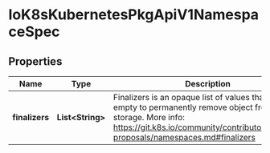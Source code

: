 
# IoK8sKubernetesPkgApiV1NamespaceSpec

## Properties
Name | Type | Description | Notes
------------ | ------------- | ------------- | -------------
**finalizers** | **List&lt;String&gt;** | Finalizers is an opaque list of values that must be empty to permanently remove object from storage. More info: https://git.k8s.io/community/contributors/design-proposals/namespaces.md#finalizers |  [optional]



